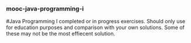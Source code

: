 ### mooc-java-programming-i
#Java Programming I completed or in progress exercises.
Should only use for education purposes and comparison with your own solutions. Some of these may not be the most effiecent solution. 

 
